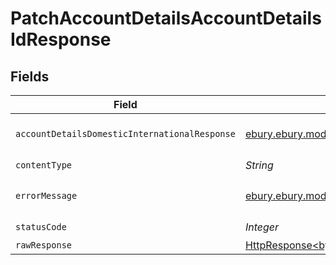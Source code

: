 # PatchAccountDetailsAccountDetailsIdResponse


## Fields

| Field                                                                                                                                       | Type                                                                                                                                        | Required                                                                                                                                    | Description                                                                                                                                 |
| ------------------------------------------------------------------------------------------------------------------------------------------- | ------------------------------------------------------------------------------------------------------------------------------------------- | ------------------------------------------------------------------------------------------------------------------------------------------- | ------------------------------------------------------------------------------------------------------------------------------------------- |
| `accountDetailsDomesticInternationalResponse`                                                                                               | [ebury.ebury.models.shared.AccountDetailsDomesticInternationalResponse](../../models/shared/AccountDetailsDomesticInternationalResponse.md) | :heavy_minus_sign:                                                                                                                          | Account details updated                                                                                                                     |
| `contentType`                                                                                                                               | *String*                                                                                                                                    | :heavy_check_mark:                                                                                                                          | N/A                                                                                                                                         |
| `errorMessage`                                                                                                                              | [ebury.ebury.models.shared.ErrorMessage](../../models/shared/ErrorMessage.md)                                                               | :heavy_minus_sign:                                                                                                                          | Account details not found                                                                                                                   |
| `statusCode`                                                                                                                                | *Integer*                                                                                                                                   | :heavy_check_mark:                                                                                                                          | N/A                                                                                                                                         |
| `rawResponse`                                                                                                                               | [HttpResponse<byte[]>](https://docs.oracle.com/en/java/javase/11/docs/api/java.net.http/java/net/http/HttpResponse.html)                    | :heavy_minus_sign:                                                                                                                          | N/A                                                                                                                                         |